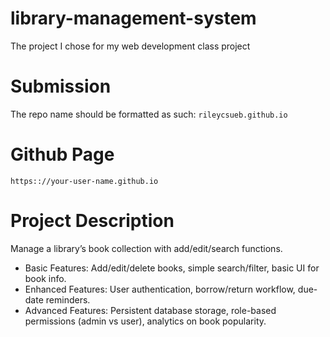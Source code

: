 # library-management-system
The project I chose for my web development class project

# Submission
The repo name should be formatted as such: `rileycsueb.github.io`

# Github Page
`https:://your-user-name.github.io`


# Project Description
Manage a library’s book collection with add/edit/search functions.
- Basic Features: Add/edit/delete books, simple search/filter, basic UI for book info.
- Enhanced Features: User authentication, borrow/return workflow, due-date reminders.
- Advanced Features: Persistent database storage, role-based permissions (admin vs user), analytics on book popularity.

